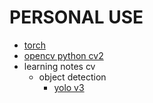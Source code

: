 # PERSONAL USE

- [torch](./torch)
- [opencv python cv2](./cv2)
- learning notes cv
  - object detection
    - [yolo v3](./learning-notes-cv/yolo/yolo-v3/Yolo-v3.md)
  
